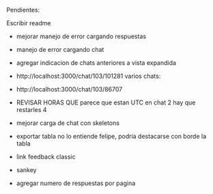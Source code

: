 Pendientes:

Escribir readme

- mejorar manejo de error cargando respuestas
- manejo de error cargando chat
- agregar indicacion de chats anteriores a vista expandida
- http://localhost:3000/chat/103/101281
varios chats:
- http://localhost:3000/chat/103/86707

- REVISAR HORAS QUE parece que estan UTC en chat 2 hay que restarles 4
- mejorar carga de chat con skeletons
- exportar tabla no lo entiende felipe, podría destacarse con borde la tabla
- link feedback classic
- sankey
- agregar numero de respuestas por pagina
